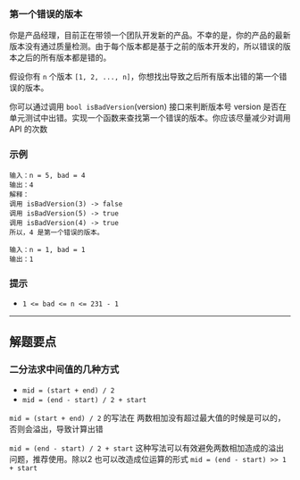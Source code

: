 ### 第一个错误的版本

你是产品经理，目前正在带领一个团队开发新的产品。不幸的是，你的产品的最新版本没有通过质量检测。由于每个版本都是基于之前的版本开发的，所以错误的版本之后的所有版本都是错的。

假设你有 `n` 个版本 `[1, 2, ..., n]`，你想找出导致之后所有版本出错的第一个错误的版本。

你可以通过调用 `bool isBadVersion`(version) 接口来判断版本号 version 是否在单元测试中出错。实现一个函数来查找第一个错误的版本。你应该尽量减少对调用 API 的次数

### 示例

```
输入：n = 5, bad = 4
输出：4
解释：
调用 isBadVersion(3) -> false 
调用 isBadVersion(5) -> true 
调用 isBadVersion(4) -> true
所以，4 是第一个错误的版本。

输入：n = 1, bad = 1
输出：1
```

### 提示

- `1 <= bad <= n <= 231 - 1`


--------------------------------------------------------

## 解题要点

### 二分法求中间值的几种方式

- `mid = (start + end) / 2`
- `mid = (end - start) / 2 + start`

`mid = (start + end) / 2` 的写法在 两数相加没有超过最大值的时候是可以的，否则会溢出，导致计算出错

`mid = (end - start) / 2 + start` 这种写法可以有效避免两数相加造成的溢出问题，推荐使用。除以2 也可以改造成位运算的形式 `mid = (end - start) >> 1 + start`

